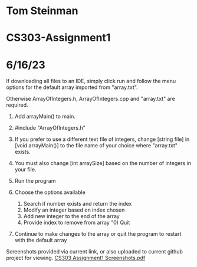 # Tom Steinman
# CS303-Assignment1
# 6/16/23

If downloading all files to an IDE, simply click run and follow the menu options for the default array imported from "array.txt".

Otherwise ArrayOfIntegers.h, ArrayOfIntegers.cpp and "array.txt" are required.
1) Add arrayMain() to main.
2) #include "ArrayOfIntegers.h"
3) If you prefer to use a different text file of integers, change [string file] in [void arrayMain()] to the file name of your choice where "array.txt" exists. 
4) You must also change [int arraySize] based on the number of integers in your file.
5) Run the program
6) Choose the options available
    1) Search if number exists and return the index
    2) Modify an integer based on index chosen
    3) Add new integer to the end of the array
    4) Provide index to remove from array
    "0) Quit 

7) Continue to make changes to the array or quit the program to restart with the default array

Screenshots provided via current link, or also uploaded to current github project for viewing.
[CS303 Assignment1 Screenshots.pdf](https://github.com/tasn78/CS303-Assignment1/files/11773198/CS303.Assignment1.Screenshots.pdf)
